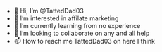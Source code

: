 - 👋 Hi, I’m @TattedDad03
- 👀 I’m interested in affilate marketing
- 🌱 I’m currently learning from no experience
- 💞️ I’m looking to collaborate on any and all help
- 📫 How to reach me TattedDad03 on here I think

<!---
TattedDad03/TattedDad03 is a ✨ special ✨ repository because its `README.md` (this file) appears on your GitHub profile.
You can click the Preview link to take a look at your changes.
--->
